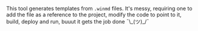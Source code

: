 This tool generates templates from `.winmd` files. It's messy, requiring one to add the file as a reference to the project, modify the code to point to it, build, deploy and run, buuut it gets the job done ¯\\\_(ツ)_/¯